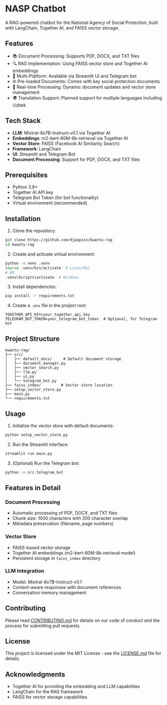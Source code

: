 # NASP Chatbot

A RAG-powered chatbot for the National Agency of Social Protection, built with LangChain, Together AI, and FAISS vector storage.

## Features

- 📚 Document Processing: Supports PDF, DOCX, and TXT files
- 🔍 RAG Implementation: Using FAISS vector store and Together AI embeddings
- 💬 Multi-Platform: Available via Streamlit UI and Telegram bot
- 🌐 Pre-loaded Documents: Comes with key social protection documents
- 🔄 Real-time Processing: Dynamic document updates and vector store management
- 🌍 Translation Support: Planned support for multiple languages including Uzbek

## Tech Stack

- **LLM**: Mixtral-8x7B-Instruct-v0.1 via Together AI
- **Embeddings**: m2-bert-80M-8k-retrieval via Together AI
- **Vector Store**: FAISS (Facebook AI Similarity Search)
- **Framework**: LangChain
- **UI**: Streamlit and Telegram Bot
- **Document Processing**: Support for PDF, DOCX, and TXT files

## Prerequisites

- Python 3.8+
- Together AI API key
- Telegram Bot Token (for bot functionality)
- Virtual environment (recommended)

## Installation

1. Clone the repository:
```bash
git clone https://github.com/djpapzin/kwantu-rag
cd kwantu-rag
```

2. Create and activate virtual environment:
```bash
python -m venv .venv
source .venv/bin/activate  # Linux/Mac
# OR
.venv\Scripts\activate  # Windows
```

3. Install dependencies:
```bash
pip install -r requirements.txt
```

4. Create a `.env` file in the project root:
```plaintext
TOGETHER_API_KEY=your_together_api_key
TELEGRAM_BOT_TOKEN=your_telegram_bot_token  # Optional, for Telegram bot
```

## Project Structure

```
kwantu-rag/
├── src/
│   ├── default_docs/     # Default document storage
│   ├── document_manager.py
│   ├── vector_search.py
│   ├── llm.py
│   ├── ui.py
│   └── telegram_bot.py
├── faiss_index/         # Vector store location
├── setup_vector_store.py
├── main.py
└── requirements.txt
```

## Usage

1. Initialize the vector store with default documents:
```bash
python setup_vector_store.py
```

2. Run the Streamlit interface:
```bash
streamlit run main.py
```

3. (Optional) Run the Telegram bot:
```bash
python -m src.telegram_bot
```

## Features in Detail

### Document Processing
- Automatic processing of PDF, DOCX, and TXT files
- Chunk size: 1000 characters with 200 character overlap
- Metadata preservation (filename, page numbers)

### Vector Store
- FAISS-based vector storage
- Together AI embeddings (m2-bert-80M-8k-retrieval model)
- Persistent storage in `faiss_index` directory

### LLM Integration
- Model: Mixtral-8x7B-Instruct-v0.1
- Context-aware responses with document references
- Conversation memory management

## Contributing

Please read [CONTRIBUTING.md](CONTRIBUTING.md) for details on our code of conduct and the process for submitting pull requests.

## License

This project is licensed under the MIT License - see the [LICENSE.md](LICENSE.md) file for details.

## Acknowledgments

- Together AI for providing the embedding and LLM capabilities
- LangChain for the RAG framework
- FAISS for vector storage capabilities
